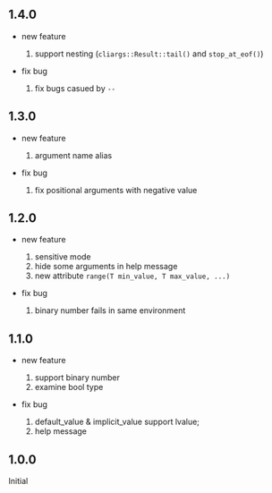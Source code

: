 ## 1.4.0
* new feature
    1. support nesting (`cliargs::Result::tail()` and `stop_at_eof()`)

* fix bug
    1. fix bugs casued by `--`

## 1.3.0
* new feature
    1. argument name alias

* fix bug
    1. fix positional arguments with negative value

## 1.2.0
* new feature
    1. sensitive mode
    2. hide some arguments in help message
    3. new attribute `range(T min_value, T max_value, ...)`

* fix bug
    1. binary number fails in same environment

## 1.1.0
* new feature
    1. support binary number
    2. examine bool type

* fix bug
    1. default_value & implicit_value support lvalue;
    2. help message

## 1.0.0
Initial
